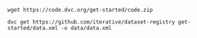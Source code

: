 ``wget https://code.dvc.org/get-started/code.zip``

``dvc get https://github.com/iterative/dataset-registry get-started/data.xml -o data/data.xml``

